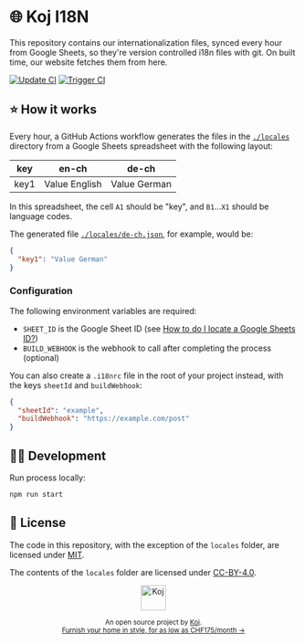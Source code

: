 # 🌐 Koj I18N

This repository contains our internationalization files, synced every hour from Google Sheets, so they're version controlled i18n files with git. On built time, our website fetches them from here.

[![Update CI](https://github.com/koj-co/i18n/workflows/Update%20CI/badge.svg)](https://github.com/koj-co/i18n/actions?query=workflow%3A%22Update+CI%22)
[![Trigger CI](https://github.com/koj-co/i18n/workflows/Trigger%20CI/badge.svg)](https://github.com/koj-co/i18n/actions?query=workflow%3A%22Trigger+CI%22)

## ⭐ How it works

Every hour, a GitHub Actions workflow generates the files in the [`./locales`](./locales) directory from a Google Sheets spreadsheet with the following layout:

| key  | en-ch         | de-ch        |
| ---- | ------------- | ------------ |
| key1 | Value English | Value German |

In this spreadsheet, the cell `A1` should be "key", and `B1`...`X1` should be language codes.

The generated file [`./locales/de-ch.json`](./locales/de-ch.json), for example, would be:

```json
{
  "key1": "Value German"
}
```

### Configuration

The following environment variables are required:

- `SHEET_ID` is the Google Sheet ID (see [How to do I locate a Google Sheets ID?](https://stackoverflow.com/a/36062068/1656944))
- `BUILD_WEBHOOK` is the webhook to call after completing the process (optional)

You can also create a `.i18nrc` file in the root of your project instead, with the keys `sheetId` and `buildWebhook`:

```json
{
  "sheetId": "example",
  "buildWebhook": "https://example.com/post"
}
```

## 👩‍💻 Development

Run process locally:

```bash
npm run start
```

## 📄 License

The code in this repository, with the exception of the `locales` folder, are licensed under [MIT](./LICENSE.MIT).

The contents of the `locales` folder are licensed under [CC-BY-4.0](./LICENSE.CC).

<p align="center">
  <a href="https://koj.co">
    <img width="44" alt="Koj" src="https://kojcdn.com/v1593890002/website-v2/logo_mcxuwq.svg">
  </a>
</p>
<p align="center">
  <sub>An open source project by <a href="https://koj.co">Koj</a>. <br> <a href="https://koj.co">Furnish your home in style, for as low as CHF175/month →</a></sub>
</p>
